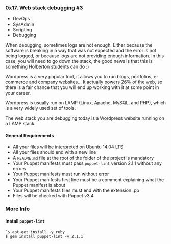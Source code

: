 ### 0x17. Web stack debugging #3
* DevOps
* SysAdmin
* Scripting
* Debugging

When debugging, sometimes logs are not enough. Either because the software is breaking in a way that was not expected and the error is not being logged, or because logs are not providing enough information. In this case, you will need to go down the stack, the good news is that this is something Holberton students can do :)

Wordpress is a very popular tool, it allows you to run blogs, portfolios, e-commerce and company websites… It [actually powers 26% of the web](https://managewp.com/blog/statistics-about-wordpress-usage), so there is a fair chance that you will end up working with it at some point in your career.

Wordpress is usually run on LAMP (Linux, Apache, MySQL, and PHP), which is a very widely used set of tools.

The web stack you are debugging today is a Wordpress website running on a LAMP stack.


#### General Requirements
*   All your files will be interpreted on Ubuntu 14.04 LTS
*   All your files should end with a new line
*   A `README.md` file at the root of the folder of the project is mandatory
*   Your Puppet manifests must pass `puppet-lint` version 2.1.1 without any errors
*   Your Puppet manifests must run without error
*   Your Puppet manifests first line must be a comment explaining what the Puppet manifest is about
*   Your Puppet manifests files must end with the extension .pp
*   Files will be checked with Puppet v3.4

### More Info
#### Install `puppet-lint`

    `$ apt-get install -y ruby
    $ gem install puppet-lint -v 2.1.1`

